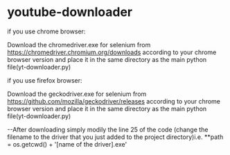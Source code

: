 # youtube-downloader

if you use chrome browser:

Download the chromedriver.exe for selenium from https://chromedriver.chromium.org/downloads according to your chrome browser version and place it in the same directory as the main python file(yt-downloader.py)


if you use firefox browser:

Download the geckodriver.exe for selenium from https://github.com/mozilla/geckodriver/releases according to your chrome browser version and place it in the same directory as the main python file(yt-downloader.py)



--After downloading simply modily the line 25 of the code (change the filename to the driver that you just added to the project directory)i.e. **path = os.getcwd() + '\[name of the driver].exe'

